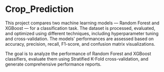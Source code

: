 # Crop_Prediction
This project compares two machine learning models — Random Forest and XGBoost — for a classification task. The dataset is processed, evaluated, and optimized using different techniques, including hyperparameter tuning and cross-validation. The models' performances are assessed based on accuracy, precision, recall, F1-score, and confusion matrix visualizations.

The goal is to analyze the performance of Random Forest and XGBoost classifiers, evaluate them using Stratified K-Fold cross-validation, and generate comprehensive performance reports.

